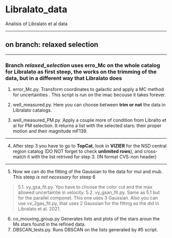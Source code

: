 # Libralato_data
Analisis of Libralato et al data
___
## on branch: relaxed selection
___
### Branch *relaxed_selection* uses erro_Mc on the whole catalog for Libralato as first steep, the works on the trimming of the data, but in a different way that Libralato does 
1. error_Mc.py. Transform coordinates to galactic and apply a MC method for uncertainties . This script is run on the imac becouse it takes forever. 

2. well_measured.py. Here you can choose between **trim or not** the data in Libralato catalogs. 
3. well_measured_PM.py. Apply a couple more of condition from Libralto et al for PM selection. It returns a list with the selected stars: their proper motion and their magnitude mF139.
___
4. After step 3 you have to go to **TopCat**, look in **VIZIER** for the NSD central region catalog (DO NOT forget to check **unlimited rows**), and cross-match it  with the list retrived for step 3. (IN format CVS-non header)
___
5. Now we can do the fitting of the Gaussian to the data for mul and mub. This steep *is not necessary* for steep 6
> 5.1. vy_gsa_fit.py. Ypu have to choose the color cut and the max allowed uncertaintie in velocity.
> 5.2. vy_gsan_fit.py. Same as 5.1 but for the parallel componet. This one uses 3 Gaussian. Also you can use vx_2gas_fit.py, that uses 2 Gaussian for the fitting as the did in Libralato et al. 2021.
6. co_mouving_group.py Generates lists and plots of the stars aroun the Ms stars found in the refined data. 
7. DBSCAN_tests.py. Runs DBSCAN on the lists generated by #5 script.
